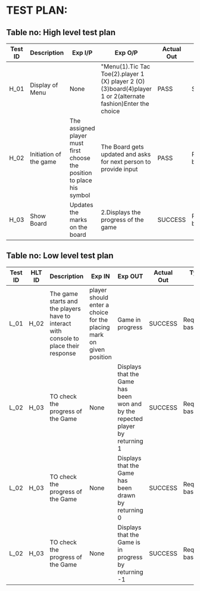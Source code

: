# TEST PLAN:
## Table no: High level test plan
| **Test ID** | **Description**                                              | **Exp I/P** | **Exp O/P** | **Actual Out** |**Type Of Test**  |    
|-------------|--------------------------------------------------------------|------------|-------------|----------------|------------------|
|  H_01|Display of Menu| None | "Menu(1).Tic Tac Toe(2).player 1 (X) player 2 (O)(3)board(4)player 1 or 2(alternate fashion)Enter the choice | PASS | Scenario|
|  H_02|Initiation of the game |The assigned player must first choose the position to place his symbol | The Board gets updated and asks for next person to provide input| PASS | Requirement based |
|  H_03|Show Board | Updates the marks on the board| 2.Displays the progress of the game |SUCCESS|Requirement based |


## Table no: Low level test plan
| **Test ID** | **HLT ID** | **Description**                                              | **Exp IN** | **Exp OUT** | **Actual Out** |**Type Of Test**  |    
|-------------|-----|--------------------------------------------------------------|------------|-------------|----------------|------------------|
|  L_01|H_02|The game starts and the players have to interact with console to place their response| player should enter a choice for the placing mark on given position| Game in progress| SUCCESS |Requirement based |
|  L_02|H_03|TO check the progress of the Game|None |Displays that the Game has been won and by the repected player by returning 1 |SUCCESS | Requirement based |
|  L_02|H_03|TO check the progress of the Game|None |Displays that the Game has been drawn by returning 0 |SUCCESS | Requirement based |
|  L_02|H_03|TO check the progress of the Game|None |Displays that the Game is in progress by returning -1 |SUCCESS | Requirement based |
